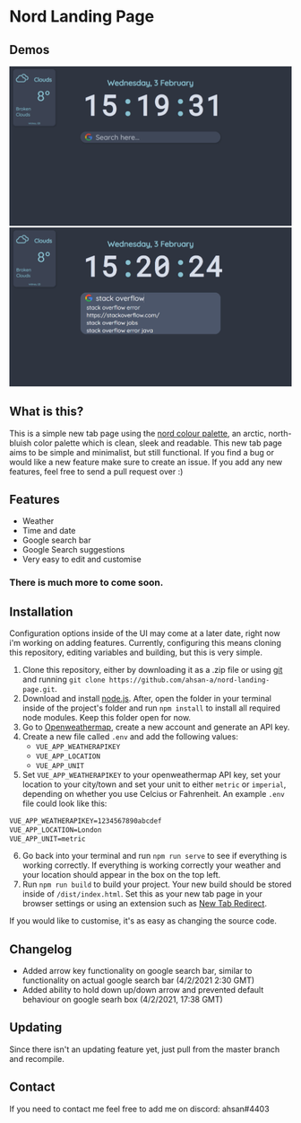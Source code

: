 # Nord Landing Page

## Demos

![New Tab page](github-assets/1.png)  
![New Tab page with search suggestions](github-assets/2.png)

## What is this?

This is a simple new tab page using the [nord colour palette](https://www.nordtheme.com/), an arctic, north-bluish color palette which is clean, sleek and readable. This new tab page aims to be simple and minimalist, but still functional. If you find a bug or would like a new feature make sure to create an issue. If you add any new features, feel free to send a pull request over :)

## Features

-   Weather
-   Time and date
-   Google search bar
-   Google Search suggestions
-   Very easy to edit and customise

### There is much more to come soon.

## Installation

Configuration options inside of the UI may come at a later date, right now i'm working on adding features. Currently, configuring this means cloning this repository, editing variables and building, but this is very simple.

1. Clone this repository, either by downloading it as a .zip file or using [git](https://git-scm.com/) and running
   `git clone https://github.com/ahsan-a/nord-landing-page.git`.
2. Download and install [node.js](https://nodejs.org/en/). After, open the folder in your terminal inside of the project's folder and run `npm install` to install all required node modules. Keep this folder open for now.
3. Go to [Openweathermap](https://openweathermap.org/), create a new account and generate an API key.
4. Create a new file called `.env` and add the following values:
    - `VUE_APP_WEATHERAPIKEY`
    - `VUE_APP_LOCATION`
    - `VUE_APP_UNIT`
5. Set `VUE_APP_WEATHERAPIKEY` to your openweathermap API key, set your location to your city/town and set your unit to either `metric` or `imperial`, depending on whether you use Celcius or Fahrenheit. An example `.env` file could look like this:

```
VUE_APP_WEATHERAPIKEY=1234567890abcdef
VUE_APP_LOCATION=London
VUE_APP_UNIT=metric
```

6. Go back into your terminal and run `npm run serve` to see if everything is working correctly. If everything is working correctly your weather and your location should appear in the box on the top left.
7. Run `npm run build` to build your project. Your new build should be stored inside of `/dist/index.html`. Set this as your new tab page in your browser settings or using an extension such as [New Tab Redirect](https://chrome.google.com/webstore/detail/new-tab-redirect/icpgjfneehieebagbmdbhnlpiopdcmna/related).

If you would like to customise, it's as easy as changing the source code.

## Changelog

-   Added arrow key functionality on google search bar, similar to functionality on actual google search bar (4/2/2021 2:30 GMT)
-   Added ability to hold down up/down arrow and prevented default behaviour on google searh box (4/2/2021, 17:38 GMT)

## Updating

Since there isn't an updating feature yet, just pull from the master branch and recompile.

## Contact

If you need to contact me feel free to add me on discord: ahsan#4403

